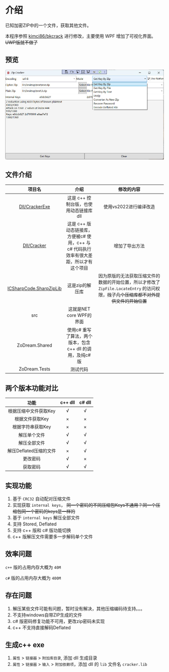 # 介绍

已知加密ZIP中的一个文件，获取其他文件。

本程序参照 [kimci86/bkcrack](https://github.com/kimci86/bkcrack) 进行修改，主要使用 WPF 增加了可视化界面。~~UWP版就不做了~~

## 预览

![获取keys成功](screen/1.jpg)


## 文件介绍

|项目名|介绍|修改的内容|
|:--:|:--:|:--:|
|[Dll/CrackerExe](https://github.com/kimci86/bkcrack)|这是 c++ 控制台版，也使用动态链接库dll|使用vs2022进行编译改造|
|[Dll/Cracker](https://github.com/kimci86/bkcrack)|这是 c++ 版动态链接库，方便被c# 使用，c++ 与 c# 代码执行效率有很大差距，所以才有这个项目|增加了导出方法|
|[ICSharpCode.SharpZipLib](https://github.com/icsharpcode/SharpZipLib)|这是zip的解压库|因为原版的无法获取压缩文件的数据的开始位置，所以才修改了`ZipFile.LocateEntry` 的访问权限，~~找了几个压缩库都不对外提供文件的开始位置~~|
|src|这就是NET core WPF的界面||
|ZoDream.Shared|使用c# 重写了算法，两个版本，包含 c++ dll 的调用，及纯c#版||
|ZoDream.Tests|测试代码|


## 两个版本功能对比

|功能|c++ dll|c# dll|
|:----:|:---:|:---:|
|根据压缩中文件获取Key|√|√|
|根据文件获取Key|×|×|
|根据字符串获取Key|×|×|
|解压单个文件|√|√|
|解压全部文件|√|√|
|解压Deflated压缩的文件|×|√|
|更改密码|√|×|
|获取密码|√|√|

## 实现功能

1. 基于 `CRC32` 自动配对压缩文件
2. 实现获取 `internal keys`，  ~~同一个密码的不同压缩包Keys不通用？同一个压缩包同一个密码的keys是一样的~~
3. 基于 `internal keys` 解压全部文件
4. 支持 Stored, Deflated
5. 支持 c++ 版和 c# 版功能切换
6. c++ 版解压文件需要多一步解码单个文件

## 效率问题

`c++` 版的占用内存大概为 `40M`

`c#` 版的占用内存大概为 `400M` 


## 存在问题

1. 解压某些文件可能有问题，暂时没有解决，其他压缩编码待支持。。。
2. 不支持windows自带ZIP生成的文件
3. c# 版密码修复功能不可用，更改zip密码未实现
4. c++ 不支持直接解码Deflated


## 生成c++ exe

1. `属性` > `链接器` > `附加库目录`, 添加 dll 生成目录
2.  `属性` > `链接器` > `输入` > `附加依赖项`，添加 dll 的 `lib` 文件名 `cracker.lib`